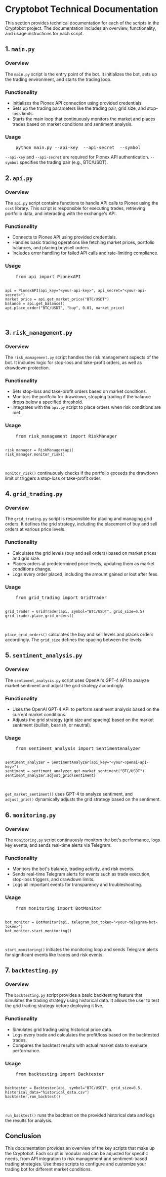 <h1>Cryptobot Technical Documentation</h1>

<p>This section provides technical documentation for each of the scripts in the Cryptobot project. The documentation includes an overview, functionality, and usage instructions for each script.</p>

<h2>1. <code>main.py</code></h2>
<h3>Overview</h3>
<p>The <code>main.py</code> script is the entry point of the bot. It initializes the bot, sets up the trading environment, and starts the trading loop.</p>

<h3>Functionality</h3>
<ul>
    <li>Initializes the Pionex API connection using provided credentials.</li>
    <li>Sets up the trading parameters like the trading pair, grid size, and stop-loss limits.</li>
    <li>Starts the main loop that continuously monitors the market and places trades based on market conditions and sentiment analysis.</li>
</ul>

<h3>Usage</h3>
<pre>
    python main.py --api-key <your-api-key> --api-secret <your-api-secret> --symbol <trading-pair>
</pre>
<p><code>--api-key</code> and <code>--api-secret</code> are required for Pionex API authentication. <code>--symbol</code> specifies the trading pair (e.g., BTC/USDT).</p>

<h2>2. <code>api.py</code></h2>
<h3>Overview</h3>
<p>The <code>api.py</code> script contains functions to handle API calls to Pionex using the <code>ccxt</code> library. This script is responsible for executing trades, retrieving portfolio data, and interacting with the exchange's API.</p>

<h3>Functionality</h3>
<ul>
    <li>Connects to Pionex API using provided credentials.</li>
    <li>Handles basic trading operations like fetching market prices, portfolio balances, and placing buy/sell orders.</li>
    <li>Includes error handling for failed API calls and rate-limiting compliance.</li>
</ul>

<h3>Usage</h3>
<pre>
    from api import PionexAPI

    api = PionexAPI(api_key="<your-api-key>", api_secret="<your-api-secret>")
    market_price = api.get_market_price("BTC/USDT")
    balance = api.get_balance()
    api.place_order("BTC/USDT", "buy", 0.01, market_price)
</pre>

<h2>3. <code>risk_management.py</code></h2>
<h3>Overview</h3>
<p>The <code>risk_management.py</code> script handles the risk management aspects of the bot. It includes logic for stop-loss and take-profit orders, as well as drawdown protection.</p>

<h3>Functionality</h3>
<ul>
    <li>Sets stop-loss and take-profit orders based on market conditions.</li>
    <li>Monitors the portfolio for drawdown, stopping trading if the balance drops below a specified threshold.</li>
    <li>Integrates with the <code>api.py</code> script to place orders when risk conditions are met.</li>
</ul>

<h3>Usage</h3>
<pre>
    from risk_management import RiskManager

    risk_manager = RiskManager(api)
    risk_manager.monitor_risk()
</pre>
<p><code>monitor_risk()</code> continuously checks if the portfolio exceeds the drawdown limit or triggers a stop-loss or take-profit order.</p>

<h2>4. <code>grid_trading.py</code></h2>
<h3>Overview</h3>
<p>The <code>grid_trading.py</code> script is responsible for placing and managing grid orders. It defines the grid strategy, including the placement of buy and sell orders at various price levels.</p>

<h3>Functionality</h3>
<ul>
    <li>Calculates the grid levels (buy and sell orders) based on market prices and grid size.</li>
    <li>Places orders at predetermined price levels, updating them as market conditions change.</li>
    <li>Logs every order placed, including the amount gained or lost after fees.</li>
</ul>

<h3>Usage</h3>
<pre>
    from grid_trading import GridTrader

    grid_trader = GridTrader(api, symbol="BTC/USDT", grid_size=0.5)
    grid_trader.place_grid_orders()
</pre>
<p><code>place_grid_orders()</code> calculates the buy and sell levels and places orders accordingly. The <code>grid_size</code> defines the spacing between the levels.</p>

<h2>5. <code>sentiment_analysis.py</code></h2>
<h3>Overview</h3>
<p>The <code>sentiment_analysis.py</code> script uses OpenAI's GPT-4 API to analyze market sentiment and adjust the grid strategy accordingly.</p>

<h3>Functionality</h3>
<ul>
    <li>Uses the OpenAI GPT-4 API to perform sentiment analysis based on the current market conditions.</li>
    <li>Adjusts the grid strategy (grid size and spacing) based on the market sentiment (bullish, bearish, or neutral).</li>
</ul>

<h3>Usage</h3>
<pre>
    from sentiment_analysis import SentimentAnalyzer

    sentiment_analyzer = SentimentAnalyzer(api_key="<your-openai-api-key>")
    sentiment = sentiment_analyzer.get_market_sentiment("BTC/USDT")
    sentiment_analyzer.adjust_grid(sentiment)
</pre>
<p><code>get_market_sentiment()</code> uses GPT-4 to analyze sentiment, and <code>adjust_grid()</code> dynamically adjusts the grid strategy based on the sentiment.</p>

<h2>6. <code>monitoring.py</code></h2>
<h3>Overview</h3>
<p>The <code>monitoring.py</code> script continuously monitors the bot's performance, logs key events, and sends real-time alerts via Telegram.</p>

<h3>Functionality</h3>
<ul>
    <li>Monitors the bot's balance, trading activity, and risk events.</li>
    <li>Sends real-time Telegram alerts for events such as trade execution, stop-loss triggers, and drawdown limits.</li>
    <li>Logs all important events for transparency and troubleshooting.</li>
</ul>

<h3>Usage</h3>
<pre>
    from monitoring import BotMonitor

    bot_monitor = BotMonitor(api, telegram_bot_token="<your-telegram-bot-token>")
    bot_monitor.start_monitoring()
</pre>
<p><code>start_monitoring()</code> initiates the monitoring loop and sends Telegram alerts for significant events like trades and risk events.</p>

<h2>7. <code>backtesting.py</code></h2>
<h3>Overview</h3>
<p>The <code>backtesting.py</code> script provides a basic backtesting feature that simulates the trading strategy using historical data. It allows the user to test the grid trading strategy before deploying it live.</p>

<h3>Functionality</h3>
<ul>
    <li>Simulates grid trading using historical price data.</li>
    <li>Logs every trade and calculates the profit/loss based on the backtested trades.</li>
    <li>Compares the backtest results with actual market data to evaluate performance.</li>
</ul>

<h3>Usage</h3>
<pre>
    from backtesting import Backtester

    backtester = Backtester(api, symbol="BTC/USDT", grid_size=0.5, historical_data="historical_data.csv")
    backtester.run_backtest()
</pre>
<p><code>run_backtest()</code> runs the backtest on the provided historical data and logs the results for analysis.</p>

<h2>Conclusion</h2>
<p>This documentation provides an overview of the key scripts that make up the Cryptobot. Each script is modular and can be adjusted for specific needs, from API integration to risk management and sentiment-based trading strategies. Use these scripts to configure and customize your trading bot for different market conditions.</p>
